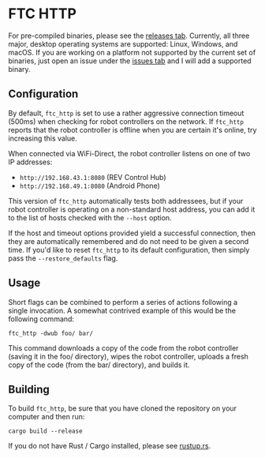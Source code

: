 # FTC HTTP

For pre-compiled binaries, please see the [releases tab](https://github.com/TheLostLambda/ftc_http/releases).
Currently, all three major, desktop operating systems are supported: Linux, Windows, and macOS.
If you are working on a platform not supported by the current set of binaries, just open an issue under the [issues tab](https://github.com/TheLostLambda/ftc_http/issues) and I will add a supported binary.

## Configuration
By default, `ftc_http` is set to use a rather aggressive connection timeout
(500ms) when checking for robot controllers on the network. If `ftc_http`
reports that the robot controller is offline when you are certain it's online,
try increasing this value.

When connected via WiFi-Direct, the robot controller listens on one of two IP
addresses:
* `http://192.168.43.1:8080` (REV Control Hub)
* `http://192.168.49.1:8080` (Android Phone)

This version of `ftc_http` automatically tests both addressees, but if your
robot controller is operating on a non-standard host address, you can add it to
the list of hosts checked with the `--host` option.

If the host and timeout options provided yield a successful connection, then
they are automatically remembered and do not need to be given a second time. If
you'd like to reset `ftc_http` to its default configuration, then simply pass
the `--restore_defaults` flag.

## Usage
Short flags can be combined to perform a series of actions following a single
invocation. A somewhat contrived example of this would be the following command:
```
ftc_http -dwub foo/ bar/
```
This command downloads a copy of the code from the robot controller (saving
it in the foo/ directory), wipes the robot controller, uploads a fresh copy
of the code (from the bar/ directory), and builds it.

## Building
To build `ftc_http`, be sure that you have cloned the repository on your computer and then run:

`cargo build --release`

If you do not have Rust / Cargo installed, please see
[rustup.rs](https://www.rustup.rs/).
